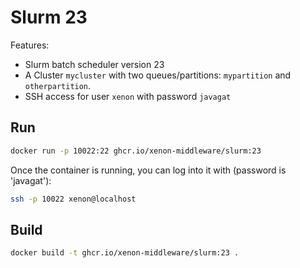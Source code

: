 # Slurm 23

Features:
- Slurm batch scheduler version 23
- A Cluster ``mycluster`` with two queues/partitions: ``mypartition`` and ``otherpartition``.
- SSH access for user ``xenon`` with password ``javagat``

## Run

```bash
docker run -p 10022:22 ghcr.io/xenon-middleware/slurm:23
```

Once the container is running, you can log into it with (password is 'javagat'):

```bash
ssh -p 10022 xenon@localhost
```

## Build

```bash
docker build -t ghcr.io/xenon-middleware/slurm:23 .
```